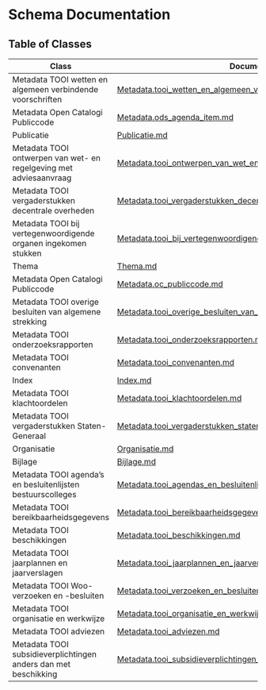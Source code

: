 # Schema Documentation

## Table of Classes

| Class | Documentation |
|-------|--------------|
| Metadata TOOI wetten en algemeen verbindende voorschriften | [Metadata.tooi_wetten_en_algemeen_verbindende_voorschriften.md](Metadata.tooi_wetten_en_algemeen_verbindende_voorschriften.md) |
| Metadata Open Catalogi Publiccode | [Metadata.ods_agenda_item.md](Metadata.ods_agenda_item.md) |
| Publicatie | [Publicatie.md](Publicatie.md) |
| Metadata TOOI ontwerpen van wet- en regelgeving met adviesaanvraag | [Metadata.tooi_ontwerpen_van_wet_en_regelgeving_met_adviesaanvraag.md](Metadata.tooi_ontwerpen_van_wet_en_regelgeving_met_adviesaanvraag.md) |
| Metadata TOOI  vergaderstukken decentrale overheden   | [Metadata.tooi_vergaderstukken_decentrale_overheden.md](Metadata.tooi_vergaderstukken_decentrale_overheden.md) |
| Metadata TOOI bij vertegenwoordigende organen ingekomen stukken | [Metadata.tooi_bij_vertegenwoordigende_organen_ingekomen_stukken.md](Metadata.tooi_bij_vertegenwoordigende_organen_ingekomen_stukken.md) |
| Thema | [Thema.md](Thema.md) |
| Metadata Open Catalogi Publiccode | [Metadata.oc_publiccode.md](Metadata.oc_publiccode.md) |
| Metadata TOOI overige besluiten van algemene strekking | [Metadata.tooi_overige_besluiten_van_algemene_strekking.md](Metadata.tooi_overige_besluiten_van_algemene_strekking.md) |
| Metadata TOOI onderzoeksrapporten | [Metadata.tooi_onderzoeksrapporten.md](Metadata.tooi_onderzoeksrapporten.md) |
| Metadata TOOI convenanten | [Metadata.tooi_convenanten.md](Metadata.tooi_convenanten.md) |
| Index | [Index.md](Index.md) |
| Metadata TOOI klachtoordelen | [Metadata.tooi_klachtoordelen.md](Metadata.tooi_klachtoordelen.md) |
| Metadata TOOI vergaderstukken Staten-Generaal | [Metadata.tooi_vergaderstukken_staten_generaal.md](Metadata.tooi_vergaderstukken_staten_generaal.md) |
| Organisatie | [Organisatie.md](Organisatie.md) |
| Bijlage | [Bijlage.md](Bijlage.md) |
| Metadata TOOI agenda’s en besluitenlijsten bestuurscolleges | [Metadata.tooi_agendas_en_besluitenlijsten_bestuurscolleges.md](Metadata.tooi_agendas_en_besluitenlijsten_bestuurscolleges.md) |
| Metadata TOOI bereikbaarheidsgegevens | [Metadata.tooi_bereikbaarheidsgegevens.md](Metadata.tooi_bereikbaarheidsgegevens.md) |
| Metadata TOOI beschikkingen | [Metadata.tooi_beschikkingen.md](Metadata.tooi_beschikkingen.md) |
| Metadata TOOI jaarplannen en jaarverslagen | [Metadata.tooi_jaarplannen_en_jaarverslagen.md](Metadata.tooi_jaarplannen_en_jaarverslagen.md) |
| Metadata TOOI Woo-verzoeken en -besluiten | [Metadata.tooi_verzoeken_en_besluiten.md](Metadata.tooi_verzoeken_en_besluiten.md) |
| Metadata TOOI organisatie en werkwijze | [Metadata.tooi_organisatie_en_werkwijze.md](Metadata.tooi_organisatie_en_werkwijze.md) |
| Metadata TOOI adviezen | [Metadata.tooi_adviezen.md](Metadata.tooi_adviezen.md) |
| Metadata TOOI subsidieverplichtingen anders dan met beschikking | [Metadata.tooi_subsidieverplichtingen_anders_dan_met_beschikking.md](Metadata.tooi_subsidieverplichtingen_anders_dan_met_beschikking.md) |
